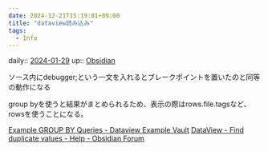 ```yaml
---
date: 2024-12-21T15:19:01+09:00
title: "dataview読み込み"
tags:
  - Info
---
```


daily:: [2024-01-29](/Daily_Note/2024-01-29.md)
up:: [Obsidian](../Bar/App/Obsidian.md)

ソース内にdebugger;という一文を入れるとブレークポイントを置いたのと同等の動作になる

group byを使うと結果がまとめられるため、表示の際はrows.file.tagsなど、rowsを使うことになる。

[Example GROUP BY Queries - Dataview Example Vault](https://s-blu.github.io/obsidian_dataview_example_vault/20%20Dataview%20Queries/Example%20GROUP%20BY%20Queries/)
[DataView - Find duplicate values - Help - Obsidian Forum](https://forum.obsidian.md/t/dataview-find-duplicate-values/42058/4)

